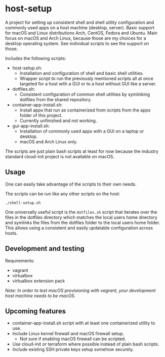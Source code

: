 # host-setup
A project for setting up consistent shell and shell utility configuration and commonly used apps on a host machine (desktop, server). Basic support for macOS and Linux distributions Arch, CentOS, Fedora and Ubuntu. Main focus on macOS and Arch Linux, because those are my choices for a desktop operating system. See individual scripts to see the support on those.

Includes the following scripts:
- host-setup.sh:
  - Installation and configuration of shell and basic shell utilities.
  - Wrapper script to run the previously mentioned scripts all at once targeted for a host with a GUI or to a host without GUI like a server.
- dotfiles.sh:
  - Consistent configuration of common shell utilities by symlinking dotfiles from the shared repository.
- container-app-install.sh:
  - Install apps that run as containerized from scripts from the apps folder of this project.
  - Currently unfinished and not working.
- gui-app-install.sh:
  - Installation of commonly used apps with a GUI on a laptop or desktop.
  - macOS and Arch Linux only.

The scripts are just plain bash scripts at least for now because the industry standard cloud-init project is not available on macOS.

## Usage
One can easily take advantage of the scripts to their own needs.

The scripts can be run like any other scripts on the host:
~~~
./shell-setup.sh
~~~

One universally useful script is the `dotfiles.sh` script that iterates over the files in the dotfiles directory which matches the local users home directory and symlinks the files from the dotfiles folder to the local users home folder. This allows using a consistent and easily updatable configuration across hosts.

## Development and testing
Requirements:
- vagrant
- virtualbox
- virtualbox extension pack

*Note: In order to test macOS provisioning with vagrant, your development host machine needs to be macOS.*

## Upcoming features
- container-app-install.sh script with at least one containerized utility to use.
- Include Linux kernel firewall and macOS firewall setup.
  - Not sure if enabling macOS firewall can be scripted.
- Use cloud-init or terraform where possible instead of plain bash scripts.
- Include existing SSH private keys setup somehow securely.

